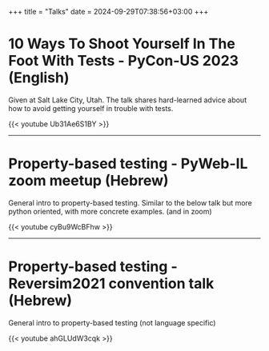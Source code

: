 +++
title = "Talks"
date = 2024-09-29T07:38:56+03:00
+++

# 10 Ways To Shoot Yourself In The Foot With Tests - PyCon-US 2023 (English)
Given at Salt Lake City, Utah.
The talk shares hard-learned advice about how to avoid getting yourself in trouble with tests.

{{< youtube Ub31Ae6S1BY >}}

---

# Property-based testing - PyWeb-IL zoom meetup (Hebrew)
General intro to property-based testing.
Similar to the below talk but more python oriented, with more concrete examples.
(and in zoom)

{{< youtube cyBu9WcBFhw >}}

---

# Property-based testing - Reversim2021 convention talk (Hebrew)
General intro to property-based testing (not language specific)

{{< youtube ahGLUdW3cqk >}}
